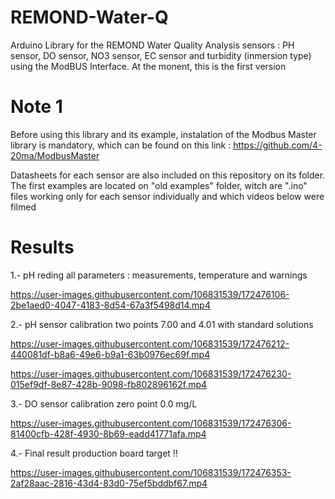# REMOND-Water-Q
Arduino Library for the REMOND Water Quality Analysis sensors : PH sensor, DO sensor, NO3 sensor, EC sensor and turbidity (inmersion type) using the ModBUS Interface. At the monent, this is the first version

# Note 1
Before using this library and its example, instalation of the Modbus Master library is mandatory, which can be found on this link : https://github.com/4-20ma/ModbusMaster 

Datasheets for each sensor are also included on this repository on its folder. The first examples are located on "old examples" folder, witch are ".ino" files working only for each sensor individually and which videos below were filmed

# Results

1.- pH reding all parameters : measurements, temperature and warnings

https://user-images.githubusercontent.com/106831539/172476106-2be1aed0-4047-4183-8d54-67a3f5498d14.mp4

2.- pH sensor calibration two points 7.00 and 4.01 with standard solutions

https://user-images.githubusercontent.com/106831539/172476212-440081df-b8a6-49e6-b9a1-63b0976ec69f.mp4

https://user-images.githubusercontent.com/106831539/172476230-015ef9df-8e87-428b-9098-fb802896162f.mp4


3.- DO sensor calibration zero point 0.0 mg/L

https://user-images.githubusercontent.com/106831539/172476306-81400cfb-428f-4930-8b69-eadd41771afa.mp4

4.- Final result production board target !! 

https://user-images.githubusercontent.com/106831539/172476353-2af28aac-2816-43d4-83d0-75ef5bddbf67.mp4
